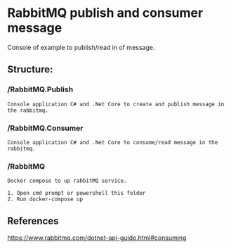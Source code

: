 # RabbitMQ publish and consumer message
Console of example to publish/read in of message.

## Structure:

### /RabbitMQ.Publish
    Console application C# and .Net Core to create and publish message in the rabbitmq.
    
### /RabbitMQ.Consumer
    Console application C# and .Net Core to consume/read message in the rabbitmq.

### /RabbitMQ
    Docker compose to up rabbitMQ service.
    
    1. Open cmd prompt or powershell this folder
    2. Run docker-compose up

## References

https://www.rabbitmq.com/dotnet-api-guide.html#consuming
